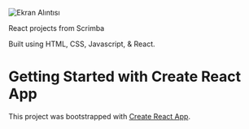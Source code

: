 
![Ekran Alıntısı](https://user-images.githubusercontent.com/100282383/205596110-5e1b1cba-0ae7-459f-b755-92e9db205e22.JPG)


React projects from Scrimba

Built using HTML, CSS, Javascript, & React.

# Getting Started with Create React App

This project was bootstrapped with [Create React App](https://github.com/facebook/create-react-app).



